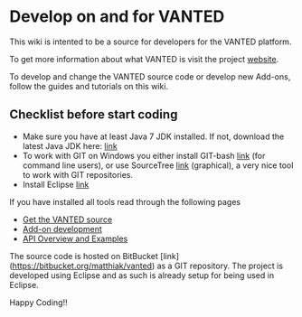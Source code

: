 # Develop on and for VANTED
This wiki is intented to be a source for developers for the VANTED platform. 

To get more information about what VANTED is visit the project [website](https://immersive-analytics.infotech.monash.edu/vanted).

To develop and change the VANTED source code or develop new Add-ons, follow the guides and tutorials on this wiki.

## Checklist before start coding
* Make sure you have at least Java 7 JDK installed. If not, download the latest Java JDK here: [link](http://www.oracle.com/technetwork/java/javase/downloads/index.html)
* To work with GIT on Windows you either install GIT-bash [link](https://msysgit.github.io/) (for command line users), or use SourceTree [link](https://www.sourcetreeapp.com/) (graphical), a very nice tool to work with GIT repositories. 
* Install Eclipse [link](http://www.eclipse.org/downloads/packages/eclipse-ide-java-developers/marsr)

If you have installed all tools read through the following pages

* [Get the VANTED source](Sourcecode.md)
* [Add-on development](AddonDevelopment.md)
* [API Overview and Examples](APIOverviewExamples.md)

The source code is hosted on BitBucket [link] (https://bitbucket.org/matthiak/vanted) as a GIT repository. The project is developed using Eclipse and as such is already setup for being used in Eclipse. 


Happy Coding!!